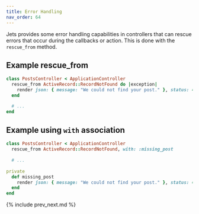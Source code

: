 ```yaml
---
title: Error Handling
nav_order: 64
---
```


Jets provides some error handling capabilities in controllers that can rescue errors that occur during the callbacks or action. This is done with the `rescue_from` method.

## Example rescue_from

```ruby
class PostsController < ApplicationController
  rescue_from ActiveRecord::RecordNotFound do |exception|
    render json: { message: "We could not find your post." }, status: 404
  end

  # ...
end
```

## Example using `with` association

```ruby
class PostsController < ApplicationController
  rescue_from ActiveRecord::RecordNotFound, with: :missing_post
  
  # ...
  
private
  def missing_post
    render json: { message: "We could not find your post." }, status: 404
  end
end
```

{% include prev_next.md %}